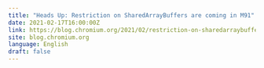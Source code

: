 ```yaml
---
title: "Heads Up: Restriction on SharedArrayBuffers are coming in M91"
date: 2021-02-17T16:00:00Z
link: https://blog.chromium.org/2021/02/restriction-on-sharedarraybuffers.html?utm_medium=RSS&utm_source=news.12bit.vn
site: blog.chromium.org
language: English
draft: false
---
```

